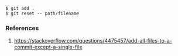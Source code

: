 ```
$ git add .
$ git reset -- path/filename
```

### References

1. https://stackoverflow.com/questions/4475457/add-all-files-to-a-commit-except-a-single-file